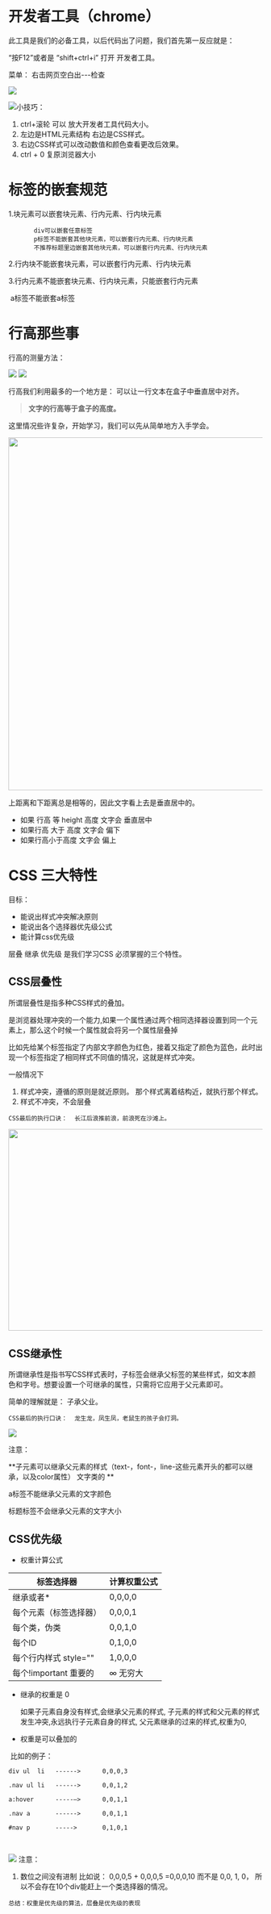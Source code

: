 # 开发者工具（chrome）

此工具是我们的必备工具，以后代码出了问题，我们首先第一反应就是：

“按F12”或者是 “shift+ctrl+i”   打开 开发者工具。

菜单：   右击网页空白出---检查

<img src="media/chrome.png" />

<img src="media/good.png" />小技巧：

1. ctrl+滚轮 可以 放大开发者工具代码大小。
2. 左边是HTML元素结构   右边是CSS样式。
3. 右边CSS样式可以改动数值和颜色查看更改后效果。
4. ctrl + 0  复原浏览器大小

# 标签的嵌套规范

1.块元素可以嵌套块元素、行内元素、行内块元素

	       div可以嵌套任意标签
	       p标签不能嵌套其他块元素，可以嵌套行内元素、行内块元素
	       不推荐标题里边嵌套其他块元素，可以嵌套行内元素、行内块元素	
2.行内块不能嵌套块元素，可以嵌套行内元素、行内块元素

3.行内元素不能嵌套块元素、行内块元素，只能嵌套行内元素

​      a标签不能嵌套a标签

# 行高那些事

行高的测量方法：

<img src="media/line1.png"  />

<img src="media/line2.png"  />

 行高我们利用最多的一个地方是： 可以让一行文本在盒子中垂直居中对齐。

> **文字的行高等于盒子的高度。**

这里情况些许复杂，开始学习，我们可以先从简单地方入手学会。



<img src="media/1.png"  width="700" />

上距离和下距离总是相等的，因此文字看上去是垂直居中的。

* 如果 行高 等 height 高度  文字会 垂直居中
* 如果行高 大于 高度   文字会 偏下 
* 如果行高小于高度   文字会  偏上 

# CSS 三大特性

目标：

* 能说出样式冲突解决原则
* 能说出各个选择器优先级公式
* 能计算css优先级

层叠 继承  优先级 是我们学习CSS 必须掌握的三个特性。

## CSS层叠性

所谓层叠性是指多种CSS样式的叠加。

是浏览器处理冲突的一个能力,如果一个属性通过两个相同选择器设置到同一个元素上，那么这个时候一个属性就会将另一个属性层叠掉

比如先给某个标签指定了内部文字颜色为红色，接着又指定了颜色为蓝色，此时出现一个标签指定了相同样式不同值的情况，这就是样式冲突。 

一般情况下

1.  样式冲突，遵循的原则是就近原则。 那个样式离着结构近，就执行那个样式。
2.  样式不冲突，不会层叠

```
CSS最后的执行口诀：  长江后浪推前浪，前浪死在沙滩上。
```

<img src="media/hai.gif"  width="600" height="400" />

## CSS继承性

所谓继承性是指书写CSS样式表时，子标签会继承父标签的某些样式，如文本颜色和字号。想要设置一个可继承的属性，只需将它应用于父元素即可。

简单的理解就是：  子承父业。

```
CSS最后的执行口诀：  龙生龙，凤生凤，老鼠生的孩子会打洞。
```

<img src="media/shu.gif" />

注意：

**子元素可以继承父元素的样式（text-，font-，line-这些元素开头的都可以继承，以及color属性） 文字类的  **

a标签不能继承父元素的文字颜色

标题标签不会继承父元素的文字大小


## CSS优先级

* 权重计算公式

| 标签选择器             | 计算权重公式  |
| ----------------- | ------- |
| 继承或者*             | 0,0,0,0 |
| 每个元素（标签选择器）       | 0,0,0,1 |
| 每个类，伪类            | 0,0,1,0 |
| 每个ID              | 0,1,0,0 |
| 每个行内样式 style=""   | 1,0,0,0 |
| 每个!important  重要的 | ∞ 无穷大   |

* 继承的权重是 0  

  如果子元素自身没有样式,会继承父元素的样式, 子元素的样式和父元素的样式发生冲突,永远执行子元素自身的样式, 父元素继承的过来的样式,权重为0,

* 权重是可以叠加的

​      比如的例子：

```
div ul  li   ------>      0,0,0,3

.nav ul li   ------>      0,0,1,2

a:hover      -----—>      0,0,1,1

.nav a       ------>      0,0,1,1   

#nav p       ----->       0,1,0,1
```

​   

 <img src="media/w.jpg" /> 注意： 

1. 数位之间没有进制 比如说： 0,0,0,5 + 0,0,0,5 =0,0,0,10 而不是 0,0, 1, 0， 所以不会存在10个div能赶上一个类选择器的情况。

```
总结：权重是优先级的算法，层叠是优先级的表现
```

